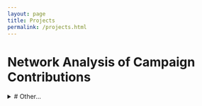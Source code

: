 ```yaml
---
layout: page
title: Projects
permalink: /projects.html
---
```


# Network Analysis of Campaign Contributions

<details><summary>
# Other...</summary>
<p>
Testing
</p>
</details>
